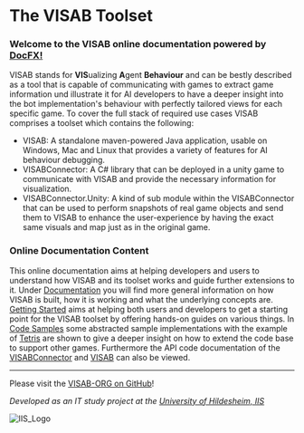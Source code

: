 # The VISAB Toolset

### Welcome to the VISAB online documentation powered by [DocFX!](https://dotnet.github.io/docfx/)

VISAB stands for **VIS**ualizing **A**gent **Behaviour** and can be bestly described as a tool that is 
capable of communicating with games to extract game information und illustrate it for AI developers to have a deeper
insight into the bot implementation's behaviour with perfectly tailored views for each specific game. To cover the full stack of required 
use cases VISAB comprises a toolset which contains the following:

- VISAB: A standalone maven-powered Java application, usable on Windows, Mac and Linux that provides a variety of features for AI behaviour debugging.
- VISABConnector: A C# library that can be deployed in a unity game to communicate with VISAB and provide the necessary information for visualization.
- VISABConnector.Unity: A kind of sub module within the VISABConnector that can be used to perform snapshots of real game objects and send them to VISAB
to enhance the user-experience by having the exact same visuals and map just as in the original game.

### Online Documentation Content

This online documentation aims at helping developers and users to understand how VISAB and its toolset works and guide further extensions to it.
Under [Documentation](https://visab-org.github.io/documentation/index.html) you will find more general information on how VISAB is built, how it is working and what 
the underlying concepts are. [Getting Started](https://visab-org.github.io/getting_started/index.html) aims at helping both users and developers to get a starting point for the VISAB toolset
by offering hands-on guides on various things. In [Code Samples](https://visab-org.github.io/code_samples/index.html) some abstracted sample implementations with the example of [Tetris](https://tetris.com/play-tetris)
are shown to give a deeper insight on how to extend the code base to support other games. Furthermore the API code documentation of the [VISABConnector](https://visab-org.github.io/api_visabconnector/index.html) and [VISAB](https://visab-org.github.io/api_visab/index.html)
can also be viewed.

<hr>

Please visit the [VISAB-ORG on GitHub](https://github.com/VISAB-ORG)!

*Developed as an IT study project at the [University of Hildesheim, IIS](https://www.uni-hildesheim.de/fb4/institute/ifi/intelligente-informationssysteme-iis/)*

![IIS_Logo](https://www.uni-hildesheim.de/media/_migrated/pics/logo_IIS_fett.png)

